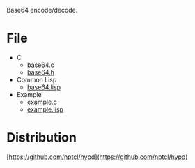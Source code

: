 Base64 encode/decode.


# File

- C
  - [base64.c](base64.c)
  - [base64.h](base64.h)
- Common Lisp
  - [base64.lisp](base64.lisp)
- Example
  - [example.c](example/example.c)
  - [example.lisp](example/example.lisp)


# Distribution
[https://github.com/nptcl/hypd](https://github.com/nptcl/hypd)

